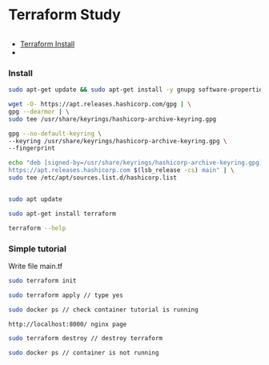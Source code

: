# Terraform Study

```sh
```

- [Terraform Install](https://developer.hashicorp.com/terraform/tutorials/aws-get-started/install-cli)
- 

### Install
```sh
sudo apt-get update && sudo apt-get install -y gnupg software-properties-common

wget -O- https://apt.releases.hashicorp.com/gpg | \
gpg --dearmor | \
sudo tee /usr/share/keyrings/hashicorp-archive-keyring.gpg

gpg --no-default-keyring \
--keyring /usr/share/keyrings/hashicorp-archive-keyring.gpg \
--fingerprint

echo "deb [signed-by=/usr/share/keyrings/hashicorp-archive-keyring.gpg] \
https://apt.releases.hashicorp.com $(lsb_release -cs) main" | \
sudo tee /etc/apt/sources.list.d/hashicorp.list


sudo apt update

sudo apt-get install terraform

terraform --help
```

### Simple tutorial
Write file main.tf
```sh
sudo terraform init

sudo terraform apply // type yes

sudo docker ps // check container tutorial is running

http://localhost:8000/ nginx page

sudo terraform destroy // destroy terraform

sudo docker ps // container is not running
```
